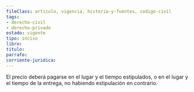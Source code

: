 ```yaml
---
fileClass: articulo, vigencia, historia-y-fuentes, codigo-civil
tags:
- derecho-civil
- derecho-privado
estado: vigente
tipo: inciso
libro:
titulo:
parrafo:
corriente-juridica:
---
```

El precio deberá pagarse en el lugar y el tiempo estipulados, o en el lugar y el tiempo de la entrega, no habiendo estipulación en contrario.
